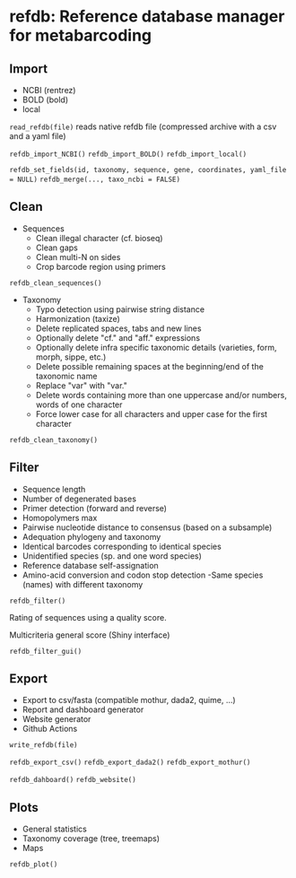 
# refdb: Reference database manager for metabarcoding

## Import

- NCBI (rentrez)
- BOLD (bold)
- local

`read_refdb(file)` reads native refdb file (compressed archive with a csv and a yaml file)

`refdb_import_NCBI()`
`refdb_import_BOLD()`
`refdb_import_local()`

`refdb_set_fields(id, taxonomy, sequence, gene, coordinates, yaml_file = NULL)`
`refdb_merge(..., taxo_ncbi = FALSE)`


## Clean

- Sequences
    - Clean illegal character (cf. bioseq)
    - Clean gaps
    - Clean multi-N on sides
    - Crop barcode region using primers

`refdb_clean_sequences()`

- Taxonomy
    - Typo detection using pairwise string distance
    - Harmonization (taxize)
    - Delete replicated spaces, tabs and new lines
    - Optionally delete "cf." and "aff." expressions
    - Optionally delete infra specific taxonomic details (varieties, form, morph, sippe, etc.)
    - Delete possible remaining spaces at the beginning/end of the taxonomic name
    - Replace "var" with "var."
    - Delete words containing more than one uppercase and/or numbers, words of one character
    - Force lower case for all characters and upper case for the first character

`refdb_clean_taxonomy()`


## Filter

- Sequence length
- Number of degenerated bases
- Primer detection (forward and reverse)
- Homopolymers max
- Pairwise nucleotide distance to consensus (based on a subsample)
- Adequation phylogeny and taxonomy
- Identical barcodes corresponding to identical species
- Unidentified species (sp. and one word species)
- Reference database self-assignation
- Amino-acid conversion and codon stop detection
-Same species (names) with different taxonomy

`refdb_filter()`

Rating of sequences using a quality score.

Multicriteria general score (Shiny interface)

`refdb_filter_gui()`


## Export
- Export to csv/fasta (compatible mothur, dada2, quime, ...)
- Report and dashboard generator
- Website generator
- Github Actions

`write_refdb(file)`

`refdb_export_csv()`
`refdb_export_dada2()`
`refdb_export_mothur()`

`refdb_dahboard()`
`refdb_website()`

## Plots
- General statistics
- Taxonomy coverage (tree, treemaps)
- Maps

`refdb_plot()`
